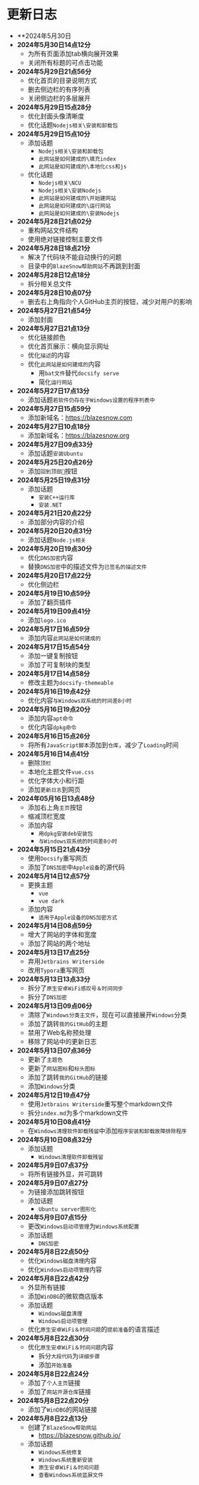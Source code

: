 # 更新日志

- **2024年5月30日
- **2024年5月30日14点12分**
	- 为所有页面添加tab横向展开效果
	- 关闭所有标题的可点击功能
- **2024年5月29日21点56分**
	- 优化首页的目录说明方式
	- 删去侧边栏的有序列表
	- 关闭侧边栏的多层展开
- **2024年5月29日15点28分**
	- 优化封面头像清晰度
	- 优化话题```Nodejs相关\安装和卸载包```
- **2024年5月29日15点10分**
	- 添加话题
		- ```Nodejs相关\安装和卸载包```
		- ```此网站是如何建成的\填充index```
		- ```此网站是如何建成的\本地化css和js```
	- 优化话题
		- ```Nodejs相关\NCU```
		- ```Nodejs相关\安装Nodejs```
		- ```此网站是如何建成的\开始建网站```
		- ```此网站是如何建成的\运行网站```
		- ```此网站是如何建成的\安装Nodejs```
- **2024年5月28日21点02分**
	- 重构网站文件结构
	- 使用绝对链接控制主要文件
- **2024年5月28日18点21分**
	- 解决了代码块不能自动换行的问题
	- 目录中的```BlazeSnow帮助网站```不再跳到封面
- **2024年5月28日12点18分**
	- 拆分相关总文件
- **2024年5月28日10点07分**
	- 删去右上角指向个人GitHub主页的按钮，减少对用户的影响
- **2024年5月27日21点54分**
	- 添加封面
- **2024年5月27日21点13分**
	- 优化链接颜色
	- 优化首页展示：横向显示网址
	- 优化```描述```的内容
	- 优化```此网站是如何建成的```内容
		- 用```bat文件```替代```docsify serve```
		- 简化```运行网站```
- **2024年5月27日17点13分**
	- 添加话题```若软件仍存在于Windows设置的程序列表中```
- **2024年5月27日15点59分**
	- 添加新域名：<https://blazesnow.com>
- **2024年5月27日10点18分**
	- 添加新域名：<https://blazesnow.org>
- **2024年5月27日09点33分**
	- 添加话题```安装Ubuntu```
- **2024年5月25日20点26分**
	- 添加```回到顶部🚀```按钮
- **2024年5月25日19点31分**
	- 添加话题
		- ```安装C++运行库```
		- ```安装.NET```
- **2024年5月21日20点22分**
	- 添加部分内容的介绍
- **2024年5月20日20点31分**
	- 添加话题```Node.js相关```
- **2024年5月20日19点30分**
	- 优化```DNS加密```内容
	- 替换```DNS加密```中的描述文件为```已签名的描述文件```
- **2024年5月20日17点22分**
	- 优化侧边栏
- **2024年5月19日10点59分**
	- 添加了翻页插件
- **2024年5月19日09点41分**
	- 添加```logo.ico```
- **2024年5月17日16点59分**
	- 添加内容```此网站是如何建成的```
- **2024年5月17日15点54分**
	- 添加一键复制按钮
	- 添加了可复制块的类型
- **2024年5月17日14点58分**
	- 修改主题为```docsify-themeable```
- **2024年5月16日19点42分**
	- 优化内容```与Windows双系统的时间差8小时```
- **2024年5月16日19点20分**
	- 添加内容```apt命令```
	- 优化内容```dpkg命令```
- **2024年5月16日15点26分**
	- 将所有```JavaScript脚本```添加到```仓库```，减少了```Loading```时间
- **2024年5月16日14点41分**
	- 删除```顶栏```
	- 本地化主题文件```vue.css```
	- 优化字体大小和行距
	- 添加```更新日志```到网页
- **2024年05月16日13点48分**
	- 添加右上角```主页```按钮
	- 缩减顶栏宽度
	- 添加内容
		- ```用dpkg安装deb安装包```
		- ```与Windows双系统的时间差8小时```
- **2024年5月15日21点43分**
	- 使用```Docsify```重写网页
	- 添加了```DNS加密```中```Apple设备```的源代码
- **2024年5月14日12点57分**
	- 更换主题
		- ```vue```
		- ```vue dark```
	- 添加内容
		- ```适用于Apple设备的DNS加密方式```
- **2024年5月14日08点59分**
	- 增大了网站的字体和宽度
	- 添加了网站的两个地址
- **2024年5月13日17点25分**
	- 弃用```Jetbrains Writerside```
	- 改用```Typora```重写网页
- **2024年5月13日13点33分**
	- 拆分了```原生安卓WiFi感叹号＆时间同步```
	- 拆分了```DNS加密```
- **2024年5月13日09点06分**
	- 清除了```Windows分类主文件```，现在可以直接展开```Windows```分类
	- 添加了跳转```我的GitHub```的主题
	- 禁用了Web名称预处理
	- 移除了网站中的更新日志
- **2024年5月13日07点36分**
	- 更新了```主题色```
	- 更新了```网站图标```和```标头图标```
	- 添加了跳转```我的GitHub```的链接
	- 添加```Windows```分类
- **2024年5月12日19点47分**
	- 使用```Jetbrains Writerside```重写整个markdown文件
	- 拆分```index.md```为多个markdown文件
- **2024年5月10日08点41分**
	- 在```Windows清理软件卸载残留```中添加```程序安装和卸载故障排除程序```
- **2024年5月10日08点32分**
	- 添加话题
		- ```Windows清理软件卸载残留```
- **2024年5月9日07点37分**
	- 将所有链接外显，并可跳转
- **2024年5月9日07点27分**
	- 为链接添加跳转按钮
	- 添加话题
		- ```Ubuntu server图形化```
- **2024年5月9日07点15分**
	- 更改```Windows启动项管理```为```Windows系统配置```
	- 添加话题
		- ```DNS加密```
- **2024年5月8日22点50分**
	- 优化```Windows磁盘清理```内容
	- 优化```Windows启动项管理```内容
- **2024年5月8日22点42分**
	- 外显所有链接
	- 添加```WinDBG```的微软商店版本
	- 添加话题
		- ```Windows磁盘清理```
		- ```Windows启动项管理```
	- 优化```原生安卓WiFi＆时间问题```的```提前准备```的语言描述
- **2024年5月8日22点30分**
	- 优化```原生安卓WiFi＆时间问题```内容
		- 拆分```大段代码```为```详细步骤```
		- 添加```开始准备```
- **2024年5月8日22点24分**
	- 添加了```个人主页```链接
	- 添加了```网站开源仓库```链接
- **2024年5月8日22点20分**
	- 添加了```WinDBG```的网站链接
- **2024年5月8日22点13分**
	- 创建了```BlazeSnow帮助网站```
		- <https://blazesnow.github.io/>
	- 添加话题
		- ```Windows系统修复```
		- ```Windows系统重新安装```
		- ```原生安卓WiFi＆时间问题```
		- ```查看Windows系统蓝屏文件```
